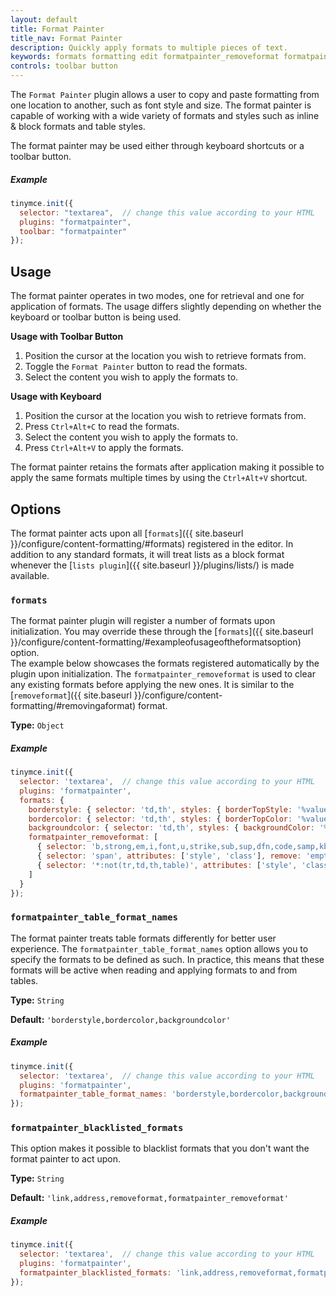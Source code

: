 ```yaml
---
layout: default
title: Format Painter
title_nav: Format Painter
description: Quickly apply formats to multiple pieces of text.
keywords: formats formatting edit formatpainter_removeformat formatpainter_tableformats formatpainter_blacklisted_formats
controls: toolbar button
---
```


The `Format Painter` plugin allows a user to copy and paste formatting from one location to another, such as font style and size. The format painter is capable of working with a wide variety of formats and styles such as inline & block formats and table styles.

The format painter may be used either through keyboard shortcuts or a toolbar button.

##### Example

```js
tinymce.init({
  selector: "textarea",  // change this value according to your HTML
  plugins: "formatpainter",
  toolbar: "formatpainter"
});
```

## Usage

The format painter operates in two modes, one for retrieval and one for application of formats. The usage differs slightly depending on whether the keyboard or toolbar button is being used.

**Usage with Toolbar Button**

1. Position the cursor at the location you wish to retrieve formats from.
2. Toggle the `Format Painter` button to read the formats.
3. Select the content you wish to apply the formats to.

**Usage with Keyboard**

1. Position the cursor at the location you wish to retrieve formats from.
2. Press `Ctrl+Alt+C` to read the formats.
3. Select the content you wish to apply the formats to.
4. Press `Ctrl+Alt+V` to apply the formats.

The format painter retains the formats after application making it possible to apply the same formats multiple times by using the `Ctrl+Alt+V` shortcut.

## Options

The format painter acts upon all [`formats`]({{ site.baseurl }}/configure/content-formatting/#formats) registered in the editor. In addition to any standard formats, it will treat lists as a block format whenever the [`lists plugin`]({{ site.baseurl }}/plugins/lists/) is made available.

### `formats`

The format painter plugin will register a number of formats upon initialization. You may override these through the [`formats`]({{ site.baseurl }}/configure/content-formatting/#exampleofusageoftheformatsoption) option.
<br/>
The example below showcases the formats registered automatically by the plugin upon initialization. The `formatpainter_removeformat` is used to clear any existing formats before applying the new ones. It is similar to the [`removeformat`]({{ site.baseurl }}/configure/content-formatting/#removingaformat) format.

**Type:** `Object`

##### Example

```js
tinymce.init({
  selector: 'textarea',  // change this value according to your HTML
  plugins: 'formatpainter',
  formats: {
    borderstyle: { selector: 'td,th', styles: { borderTopStyle: '%valueTop', borderRightStyle: '%valueRight', borderBottomStyle: '%valueBottom', borderLeftStyle: '%valueLeft', }, remove_similar: true },
    bordercolor: { selector: 'td,th', styles: { borderTopColor: '%valueTop', borderRightColor: '%valueRight', borderBottomColor: '%valueBottom', borderLeftColor: '%valueLeft' }, remove_similar: true },
    backgroundcolor: { selector: 'td,th', styles: { backgroundColor: '%value' }, remove_similar: true },
    formatpainter_removeformat: [
      { selector: 'b,strong,em,i,font,u,strike,sub,sup,dfn,code,samp,kbd,var,cite,mark,q,del,ins', remove: 'all', split: true, expand: false, block_expand: true, deep: true },
      { selector: 'span', attributes: ['style', 'class'], remove: 'empty', split: true, expand: false, deep: true },
      { selector: '*:not(tr,td,th,table)', attributes: ['style', 'class'], split: false, expand: false, deep: true }
    ]
  }
});
```

### `formatpainter_table_format_names`

The format painter treats table formats differently for better user experience. The `formatpainter_table_format_names` option allows you to specify the formats to be defined as such. In practice, this means that these formats will be active when reading and applying formats to and from tables.

**Type:** `String`

**Default:** `'borderstyle,bordercolor,backgroundcolor'`

##### Example

```js
tinymce.init({
  selector: 'textarea',  // change this value according to your HTML
  plugins: 'formatpainter',
  formatpainter_table_format_names: 'borderstyle,bordercolor,backgroundcolor'
});
```

### `formatpainter_blacklisted_formats`

This option makes it possible to blacklist formats that you don't want the format painter to act upon.

**Type:** `String`

**Default:** `'link,address,removeformat,formatpainter_removeformat'`

##### Example

```js
tinymce.init({
  selector: 'textarea',  // change this value according to your HTML
  plugins: 'formatpainter',
  formatpainter_blacklisted_formats: 'link,address,removeformat,formatpainter_removeformat' // Default value
});
```
